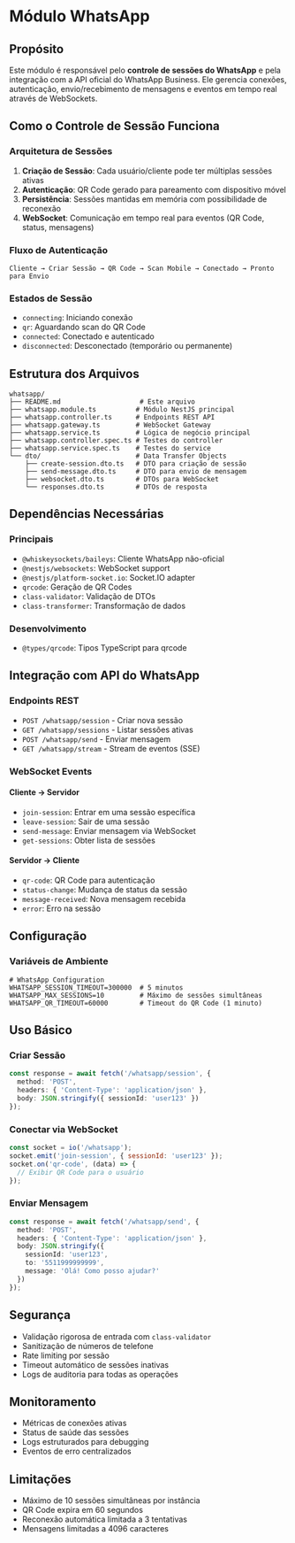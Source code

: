 # Módulo WhatsApp

## Propósito

Este módulo é responsável pelo **controle de sessões do WhatsApp** e pela integração com a API oficial do WhatsApp Business. Ele gerencia conexões, autenticação, envio/recebimento de mensagens e eventos em tempo real através de WebSockets.

## Como o Controle de Sessão Funciona

### Arquitetura de Sessões

1. **Criação de Sessão**: Cada usuário/cliente pode ter múltiplas sessões ativas
2. **Autenticação**: QR Code gerado para pareamento com dispositivo móvel
3. **Persistência**: Sessões mantidas em memória com possibilidade de reconexão
4. **WebSocket**: Comunicação em tempo real para eventos (QR Code, status, mensagens)

### Fluxo de Autenticação

```
Cliente → Criar Sessão → QR Code → Scan Mobile → Conectado → Pronto para Envio
```

### Estados de Sessão

- `connecting`: Iniciando conexão
- `qr`: Aguardando scan do QR Code
- `connected`: Conectado e autenticado
- `disconnected`: Desconectado (temporário ou permanente)

## Estrutura dos Arquivos

```
whatsapp/
├── README.md                    # Este arquivo
├── whatsapp.module.ts          # Módulo NestJS principal
├── whatsapp.controller.ts      # Endpoints REST API
├── whatsapp.gateway.ts         # WebSocket Gateway
├── whatsapp.service.ts         # Lógica de negócio principal
├── whatsapp.controller.spec.ts # Testes do controller
├── whatsapp.service.spec.ts    # Testes do service
└── dto/                        # Data Transfer Objects
    ├── create-session.dto.ts   # DTO para criação de sessão
    ├── send-message.dto.ts     # DTO para envio de mensagem
    ├── websocket.dto.ts        # DTOs para WebSocket
    └── responses.dto.ts        # DTOs de resposta
```

## Dependências Necessárias

### Principais
- `@whiskeysockets/baileys`: Cliente WhatsApp não-oficial
- `@nestjs/websockets`: WebSocket support
- `@nestjs/platform-socket.io`: Socket.IO adapter
- `qrcode`: Geração de QR Codes
- `class-validator`: Validação de DTOs
- `class-transformer`: Transformação de dados

### Desenvolvimento
- `@types/qrcode`: Tipos TypeScript para qrcode

## Integração com API do WhatsApp

### Endpoints REST

- `POST /whatsapp/session` - Criar nova sessão
- `GET /whatsapp/sessions` - Listar sessões ativas
- `POST /whatsapp/send` - Enviar mensagem
- `GET /whatsapp/stream` - Stream de eventos (SSE)

### WebSocket Events

#### Cliente → Servidor
- `join-session`: Entrar em uma sessão específica
- `leave-session`: Sair de uma sessão
- `send-message`: Enviar mensagem via WebSocket
- `get-sessions`: Obter lista de sessões

#### Servidor → Cliente
- `qr-code`: QR Code para autenticação
- `status-change`: Mudança de status da sessão
- `message-received`: Nova mensagem recebida
- `error`: Erro na sessão

## Configuração

### Variáveis de Ambiente

```env
# WhatsApp Configuration
WHATSAPP_SESSION_TIMEOUT=300000  # 5 minutos
WHATSAPP_MAX_SESSIONS=10         # Máximo de sessões simultâneas
WHATSAPP_QR_TIMEOUT=60000        # Timeout do QR Code (1 minuto)
```

## Uso Básico

### Criar Sessão

```typescript
const response = await fetch('/whatsapp/session', {
  method: 'POST',
  headers: { 'Content-Type': 'application/json' },
  body: JSON.stringify({ sessionId: 'user123' })
});
```

### Conectar via WebSocket

```javascript
const socket = io('/whatsapp');
socket.emit('join-session', { sessionId: 'user123' });
socket.on('qr-code', (data) => {
  // Exibir QR Code para o usuário
});
```

### Enviar Mensagem

```typescript
const response = await fetch('/whatsapp/send', {
  method: 'POST',
  headers: { 'Content-Type': 'application/json' },
  body: JSON.stringify({
    sessionId: 'user123',
    to: '5511999999999',
    message: 'Olá! Como posso ajudar?'
  })
});
```

## Segurança

- Validação rigorosa de entrada com `class-validator`
- Sanitização de números de telefone
- Rate limiting por sessão
- Timeout automático de sessões inativas
- Logs de auditoria para todas as operações

## Monitoramento

- Métricas de conexões ativas
- Status de saúde das sessões
- Logs estruturados para debugging
- Eventos de erro centralizados

## Limitações

- Máximo de 10 sessões simultâneas por instância
- QR Code expira em 60 segundos
- Reconexão automática limitada a 3 tentativas
- Mensagens limitadas a 4096 caracteres